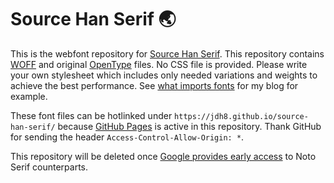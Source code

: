 Source Han Serif 🌏
===================
This is the webfont repository for [Source Han Serif][source].  This repository
contains [WOFF][woff] and original [OpenType][otf] files.  No CSS file is
provided.  Please write your own stylesheet which includes only needed
variations and weights to achieve the best performance.  See [what imports
fonts][import] for my blog for example.

These font files can be hotlinked under `https://jdh8.github.io/source-han-serif/`
because [GitHub Pages][ghp] is active in this repository.  Thank GitHub for
sending the header `Access-Control-Allow-Origin: *`.

This repository will be deleted once [Google provides early access][early] to
Noto Serif counterparts.

[early]: https://fonts.google.com/earlyaccess
[ghp]: https://pages.github.com/
[import]:https://github.com/jdh8/jdh8.org/blob/master/_sass/fonts.scss
[otf]: https://en.wikipedia.org/wiki/OpenType
[source]: https://github.com/adobe-fonts/source-han-serif
[woff]: https://en.wikipedia.org/wiki/Web_Open_Font_Format
